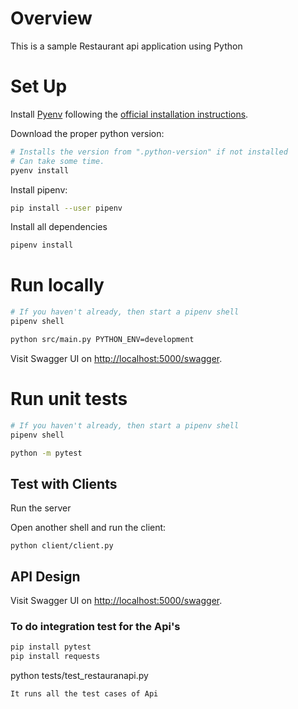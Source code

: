 # Overview

This is a sample Restaurant api application using Python

# Set Up

Install [Pyenv](https://github.com/pyenv/pyenv) following the [official installation instructions](https://github.com/pyenv/pyenv#installation).

Download the proper python version:

```bash
# Installs the version from ".python-version" if not installed 
# Can take some time.
pyenv install
```

Install pipenv:

```bash
pip install --user pipenv
```

Install all dependencies

```bash
pipenv install
```

# Run locally

```bash
# If you haven't already, then start a pipenv shell
pipenv shell

python src/main.py PYTHON_ENV=development 
```

Visit Swagger UI on [http://localhost:5000/swagger](http://localhost:5000/swagger).

# Run unit tests


```bash
# If you haven't already, then start a pipenv shell
pipenv shell

python -m pytest
```

## Test with Clients

Run the server

Open another shell and run the client:

```
python client/client.py
```

## API Design

Visit Swagger UI on [http://localhost:5000/swagger](http://localhost:5000/swagger).

### To do integration test for the Api's

```bash
pip install pytest
pip install requests

```
python tests/test_restauranapi.py
```
It runs all the test cases of Api 

